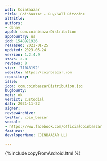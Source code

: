 ```yaml
---
wsId: CoinBaazar
title: Coinbaazar - Buy/Sell Bitcoins
altTitle: 
authors:
- danny
appId: com.coinbaazarDistribution
appCountry: us
idd: 1548921926
released: 2021-01-25
updated: 2023-05-24
version: 1.2.4.9
stars: 3.8
reviews: 8
size: '71048192'
website: https://coinbaazar.com
repository: 
issue: 
icon: com.coinbaazarDistribution.jpg
bugbounty: 
meta: ok
verdict: custodial
date: 2021-11-22
signer: 
reviewArchive: 
twitter: coin_baazar
social:
- https://www.facebook.com/officialcoinbaazar
features: 
developerName: COINBAAZAR LLC

---
```


{% include copyFromAndroid.html %}
